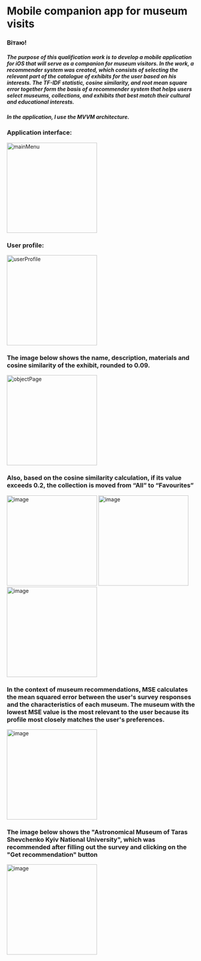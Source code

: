# Mobile companion app for museum visits

### Вітаю!

##### The purpose of this qualification work is to develop a mobile application for iOS that will serve as a companion for museum visitors. In the work, a recommender system was created, which consists of selecting the relevant part of the catalogue of exhibits for the user based on his interests. The TF-IDF statistic, cosine similarity, and root mean square error together form the basis of a recommender system that helps users select museums, collections, and exhibits that best match their cultural and educational interests.

##### In the application, I use the MVVM architecture.

### Application interface:
<img width="240" alt="mainMenu" src=https://github.com/n1kitka/MuseumSwiftUI/assets/98713485/bc995452-9927-445a-83f7-58c788204ddf>

### User profile:
<img width="240" alt="userProfile" src=https://github.com/n1kitka/MuseumSwiftUI/assets/98713485/609c9792-1a74-4143-afef-646a6172f017>

### The image below shows the name, description, materials and cosine similarity of the exhibit, rounded to 0.09.
<img width="240" alt="objectPage" src="https://github.com/n1kitka/MuseumSwiftUI/assets/98713485/66327882-c2c7-4f8b-946e-a5344bb05499">

### Also, based on the cosine similarity calculation, if its value exceeds 0.2, the collection is moved from “All” to “Favourites”
<img width="240" alt="image" src="https://github.com/n1kitka/MuseumSwiftUI/assets/98713485/fd86b312-09b1-41c6-aec3-8bc53176950e">
<img width="240" alt="image" src="https://github.com/n1kitka/MuseumSwiftUI/assets/98713485/a6c3d5d3-fbb0-4750-abf1-1b110f4a71ac">
<img width="240" alt="image" src="https://github.com/n1kitka/MuseumSwiftUI/assets/98713485/db67aa7d-8bfa-4b62-823c-c6c5bb11dcdb">

### In the context of museum recommendations, MSE calculates the mean squared error between the user's survey responses and the characteristics of each museum. The museum with the lowest MSE value is the most relevant to the user because its profile most closely matches the user's preferences.
<img width="240" alt="image" src="https://github.com/n1kitka/MuseumSwiftUI/assets/98713485/b176347a-7323-46d5-bb5d-4181fd306e6c">

### The image below shows the "Astronomical Museum of Taras Shevchenko Kyiv National University", which was recommended after filling out the survey and clicking on the "Get recommendation" button
<img width="240" alt="image" src=https://github.com/n1kitka/MuseumSwiftUI/assets/98713485/e56798d4-ae7d-47d5-aaee-dbeed0e42d00>








